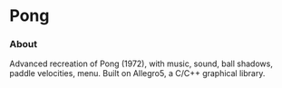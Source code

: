 # Pong

### About

Advanced recreation of Pong (1972), with music, sound, ball shadows, paddle velocities, menu.
Built on Allegro5, a C/C++ graphical library.